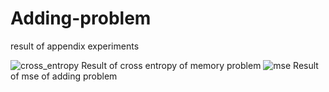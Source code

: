 # Adding-problem
result of appendix experiments

![cross_entropy](https://github.com/user-attachments/assets/ee857209-482e-4ce8-9f94-1353878d0915)
Result of cross entropy of memory problem
![mse](https://github.com/user-attachments/assets/873dbf82-bcb9-45e5-9107-b952a310fc68)
Result of mse of adding problem
